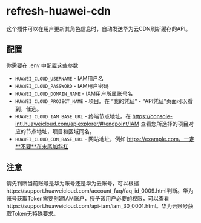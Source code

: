 # refresh-huawei-cdn

这个插件可以在用户更新其角色信息时，自动发送华为云CDN刷新缓存的API。

## 配置

你需要在 .env 中配置这些参数

- `HUAWEI_CLOUD_USERNAME` - IAM用户名
- `HUAWEI_CLOUD_PASSWORD` - IAM用户密码
- `HUAWEI_CLOUD_DOMAIN_NAME` - IAM用户所属账号名
- `HUAWEI_CLOUD_PROJECT_NAME` - 项目。在 “我的凭证” - “API凭证”页面可以看到，任选。
- `HUAWEI_CLOUD_IAM_BASE_URL` - 终端节点地址。在 https://console-intl.huaweicloud.com/apiexplorer/#/endpoint/IAM 查看您所选择的项目对应的节点地址，项目和区域同名。
- `HUAWEI_CLOUD_CDN_BASE_URL` - 网站地址，例如 https://example.com，一定**不要**在末尾加斜杠

## 注意
请先判断当前账号是华为账号还是华为云账号，可以根据https://support.huaweicloud.com/account_faq/faq_id_0009.html判断。华为账号获取Token需要创建IAM账户，授予该用户必要的权限，可以查看https://support.huaweicloud.com/api-iam/iam_30_0001.html。华为云账号获取Token无特殊要求。